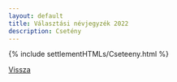 ```yaml
---
layout: default
title: Választási névjegyzék 2022
description: Csetény
---
```


{% include settlementHTMLs/Cseteeny.html %}

[Vissza](../)